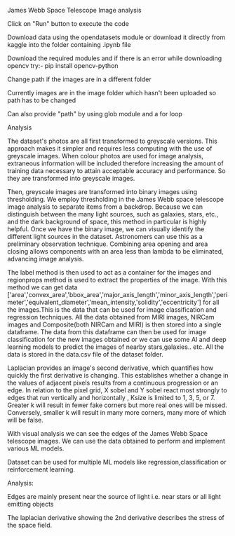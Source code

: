 James Webb Space Telescope Image analysis

Click on "Run" button to execute the code

Download data using the opendatasets module or download it directly from kaggle into the folder containing .ipynb file

Download the required modules and if there is an error while downloading opencv try:- pip install opencv-python

Change path if the images are in a different folder

Currently images are in the image folder which hasn't been uploaded so path has to be changed

Can also provide "path" by using glob module and a for loop

Analysis

The dataset's photos are all first transformed to greyscale versions. This approach makes it simpler and requires less computing with the use of greyscale images. When colour photos are used for image analysis, extraneous information will be included therefore increasing the amount of training data necessary to attain acceptable accuracy and performance. So they are transformed into greyscale images.

Then, greyscale images are transformed into binary images using thresholding. We employ thresholding in the James Webb space telescope image analysis to separate items from a backdrop. Because we can distinguish between the many light sources, such as galaxies, stars, etc., and the dark background of space, this method in particular is highly helpful. Once we have the binary image, we can visually identify the different light sources in the dataset. Astronomers can use this as a preliminary observation technique. Combining area opening and area closing allows components with an area less than lambda to be eliminated, advancing image analysis.

The label method is then used to act as a container for the images and regionprops method is used to extract the properties of the image. With this method we can get data ['area','convex_area','bbox_area','major_axis_length','minor_axis_length','perimeter','equivalent_diameter','mean_intensity,'solidity','eccentricity'] for all the images.This is the data that can be used for image classification and regression techniques. All the data obtained from MIRI images, NIRCam images and Composite(both NIRCam and MIRI) is then stored into a single dataframe. The data from this dataframe can then be used for image classification for the new images obtained or we can use some AI and deep learning models to predict the images of nearby stars,galaxies.. etc. All the data is stored in the data.csv file of the dataset folder.

Laplacian provides an image's second derivative, which quantifies how quickly the first derivative is changing. This establishes whether a change in the values of adjacent pixels results from a continuous progression or an edge. In relation to the pixel grid, X sobel and Y sobel react most strongly to edges that run vertically and horizontally , Ksize is limited to 1, 3, 5, or 7. Greater k will result in fewer fake corners but more real ones will be missed. Conversely, smaller k will result in many more corners, many more of which will be false.

With visual analysis we can see the edges of the James Webb Space telescope images. We can use the data obtained to perform and implement various ML models.

Dataset can be used for multiple ML models like regression,classification or reinforcement learning.

Analysis:

Edges are mainly present near the source of light i.e. near stars or all light emitting objects

The laplacian derivative showing the 2nd derivative describes the stress of the space field.
